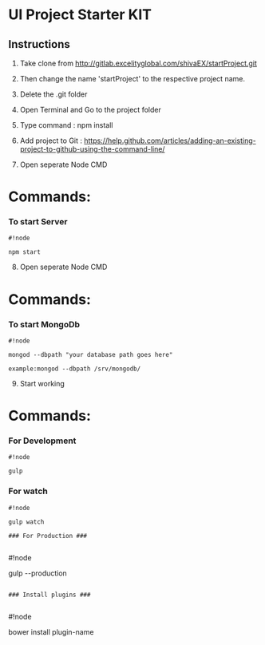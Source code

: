 # UI Project Starter KIT #

## Instructions ##

1. Take clone from http://gitlab.excelityglobal.com/shivaEX/startProject.git

2. Then change the name 'startProject' to the respective project name.

3. Delete the .git folder

4. Open Terminal and Go to the project folder

5. Type command : npm install

6. Add project to Git : https://help.github.com/articles/adding-an-existing-project-to-github-using-the-command-line/

7. Open seperate Node CMD

# Commands: #

### To start Server ###
```
#!node

npm start
```

8. Open seperate Node CMD

# Commands: #

### To start MongoDb ###
```
#!node

mongod --dbpath "your database path goes here"

example:mongod --dbpath /srv/mongodb/
```

9. Start working


# Commands: #

### For Development ###

```
#!node

gulp
```

### For watch ###

```
#!node

gulp watch

### For Production ###


```
#!node

gulp --production
```

### Install plugins ###


```
#!node

bower install plugin-name
```




